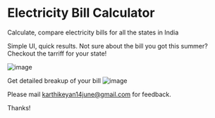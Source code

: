 # Electricity Bill Calculator

Calculate, compare electricity bills for all the states in India

Simple UI, quick results. Not sure about the bill you got this summer? Checkout the tarriff for your state!

![image](https://github.com/karthi209/electricity-bill-calculator/assets/63890769/39384d9e-6aff-4ce7-8c67-5da8af607ad0)

Get detailed breakup of your bill
![image](https://github.com/karthi209/electricity-bill-calculator/assets/63890769/06a7b532-feca-4e6e-b63c-a78fc919f36e)

Please mail karthikeyan14june@gmail.com for feedback.

Thanks!


